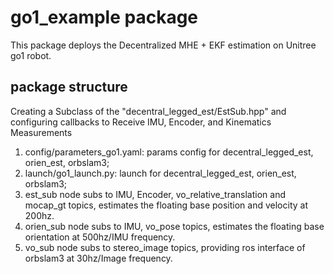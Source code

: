 # go1_example package
This package deploys the Decentralized MHE + EKF estimation on Unitree go1 robot. 
## package structure
Creating a Subclass of the "decentral_legged_est/EstSub.hpp" and configuring callbacks to Receive IMU, Encoder, and Kinematics Measurements
1. config/parameters_go1.yaml: params config for decentral_legged_est, orien_est, orbslam3;
2. launch/go1_launch.py: launch for decentral_legged_est, orien_est, orbslam3;
3. est_sub node subs to IMU, Encoder, vo_relative_translation and mocap_gt topics, estimates the floating base position and velocity at 200hz.
4. orien_sub node subs to IMU, vo_pose topics, estimates the floating base orientation at 500hz/IMU frequency.
5. vo_sub node subs to stereo_image topics, providing ros interface of orbslam3 at 30hz/Image frequency.